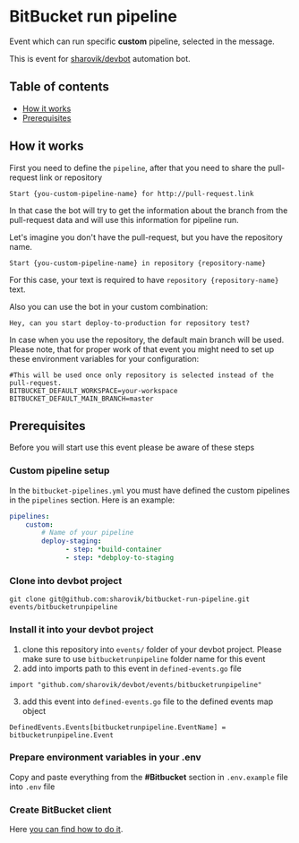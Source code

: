 # BitBucket run pipeline
Event which can run specific **custom** pipeline, selected in the message.

This is event for [sharovik/devbot](https://github.com/sharovik/devbot) automation bot.

## Table of contents
- [How it works](#how-it-works)
- [Prerequisites](#prerequisites)

## How it works
First you need to define the `pipeline`, after that you need to share the pull-request link or repository
```
Start {you-custom-pipeline-name} for http://pull-request.link
```
In that case the bot will try to get the information about the branch from the pull-request data and will use this information for pipeline run.

Let's imagine you don't have the pull-request, but you have the repository name.
``` 
Start {you-custom-pipeline-name} in repository {repository-name}
```
For this case, your text is required to have `repository {repository-name}` text.

Also you can use the bot in your custom combination:
``` 
Hey, can you start deploy-to-production for repository test?
```
In case when you use the repository, the default main branch will be used. Please note, that for proper work of that event you might need to set up these environment variables for your configuration:
``` 
#This will be used once only repository is selected instead of the pull-request.
BITBUCKET_DEFAULT_WORKSPACE=your-workspace
BITBUCKET_DEFAULT_MAIN_BRANCH=master
```

## Prerequisites
Before you will start use this event please be aware of these steps

### Custom pipeline setup
In the `bitbucket-pipelines.yml` you must have defined the custom pipelines in the `pipelines` section.
Here is an example:
```yaml 
pipelines:
    custom:
        # Name of your pipeline
        deploy-staging:
              - step: *build-container
              - step: *debploy-to-staging
```

### Clone into devbot project
```
git clone git@github.com:sharovik/bitbucket-run-pipeline.git events/bitbucketrunpipeline
```

### Install it into your devbot project
1. clone this repository into `events/` folder of your devbot project. Please make sure to use `bitbucketrunpipeline` folder name for this event 
2. add into imports path to this event in `defined-events.go` file
``` 
import "github.com/sharovik/devbot/events/bitbucketrunpipeline"
```
3. add this event into `defined-events.go` file to the defined events map object
``` 
DefinedEvents.Events[bitbucketrunpipeline.EventName] = bitbucketrunpipeline.Event
```

### Prepare environment variables in your .env
Copy and paste everything from the **#Bitbucket** section in `.env.example` file into `.env` file

### Create BitBucket client
Here [you can find how to do it](https://github.com/sharovik/devbot/blob/master/documentation/bitbucket_client_configuration.md).

